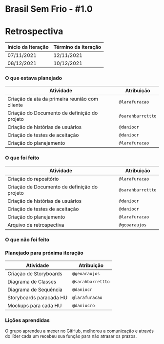 # Brasil Sem Frio - #1.0

# Retrospectiva

| Início da Iteração | Término da iteração |
| ------------------ | ------------------- |
| 07/11/2021         | 12/11/2021          |
| 08/12/2021         | 10/12/2021          |


### O que estava planejado
| Atividade                                                    | Atribuição                         |
| ------------------------------------------------------------ | ---------------------------------- |
| Criação da ata da primeira reunião com cliente               | `@larafuracao`                     |
| Criação do Documento de definição do projeto                 | `@sarahbarrettto`                  |
| Criação de histórias de usuários                             | `@daniocr`                         |
| Criação de testes de aceitação                               | `@daniocr`                         |
| Criação do planejamento                                      | `@larafuracao`                     |

### O que foi feito
| Atividade                                                    | Atribuição                         |
| ------------------------------------------------------------ | ---------------------------------- |
| Criação do repositório                                       | `@larafuracao`                     |
| Criação de Documento de definição do projeto                 | `@sarahbarrettto`                  |
| Criação de histórias de usuários                             | `@daniocr`                         |
| Criação de testes de aceitação                               | `@daniocr`                         |
| Criação do planejamento                                      | `@larafuracao`                     |
| Arquivo de retrospectiva                                     | `@geoaraujos`                     |

### O que não foi feito


### Planejado para próxima iteração
| Atividade                                                    | Atribuição                         |
| ------------------------------------------------------------ | ---------------------------------- |
| Criação de Storyboards                                       | `@geoaraujos`                      |
| Diagrama de Classes                                          | `@sarahbarrettto`                  |
| Diagrama de Sequência                                        | `@daniocr`                         |
| Storyboards paracada HU                                      | `@larafuracao`                     |
| Mockups para cada HU                                         | `@daniocro`                        |


### Lições aprendidas

O grupo aprendeu a mexer no GitHub, melhorou a comunicação e através do líder cada um recebeu sua função para não atrasar os prazos.

